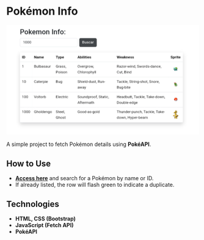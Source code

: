 # Pokémon Info  

![Screenshot](./src/images/print.png)  

A simple project to fetch Pokémon details using **PokéAPI**.  

## How to Use  

- **[Access here](index.html)** and search for a Pokémon by name or ID.  
- If already listed, the row will flash green to indicate a duplicate.  

## Technologies  

- **HTML, CSS (Bootstrap)**  
- **JavaScript (Fetch API)**  
- **PokéAPI**
